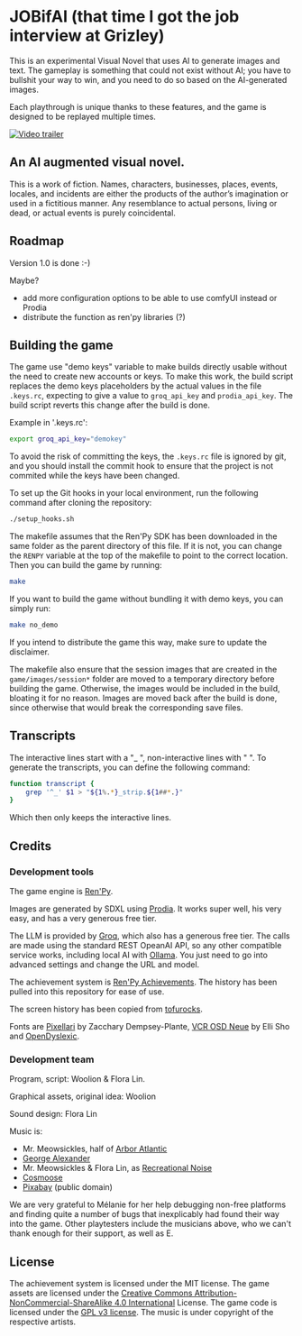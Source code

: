 # JOBifAI (that time I got the job interview at Grizley)

This is an experimental Visual Novel that uses AI to generate images and text.
The gameplay is something that could not exist without AI; you have to bullshit your way to win, and you need to do so based on the AI-generated images.

Each playthrough is unique thanks to these features, and the game is designed to be replayed multiple times.

[![Video trailer](https://img.youtube.com/vi/j1NsyamimcQ/maxresdefault.jpg)](https://www.youtube.com/watch?v=j1NsyamimcQ)

## An AI augmented visual novel.

This is a work of fiction. 
Names, characters, businesses, places, events, locales, and incidents are either the products of the author’s imagination or used in a fictitious manner. Any resemblance to actual persons, living or dead, or actual events is purely coincidental.

## Roadmap

Version 1.0 is done :-)

Maybe?
- add more configuration options to be able to use comfyUI instead or Prodia
- distribute the function as ren'py libraries (?)

## Building the game

The game use "demo keys" variable to make builds directly usable without the need to create new accounts or keys.
To make this work, the build script replaces the demo keys placeholders by the actual values in the file `.keys.rc`, expecting to give a value to `groq_api_key` and `prodia_api_key`.
The build script reverts this change after the build is done.

Example in '.keys.rc':
```bash
export groq_api_key="demokey"
```

To avoid the risk of committing the keys, the `.keys.rc` file is ignored by git, and you should install the commit hook to ensure that the project is not commited while the keys have been changed.

To set up the Git hooks in your local environment, run the following command after cloning the repository:

```bash
./setup_hooks.sh
```

The makefile assumes that the Ren'Py SDK has been downloaded in the same folder as the parent directory of this file. If it is not, you can change the `RENPY` variable at the top of  the makefile to point to the correct location. Then you can build the game by running:

```bash
make
```

If you want to build the game without bundling it with demo keys, you can simply run:

```bash
make no_demo
```

If you intend to distribute the game this way, make sure to update the disclaimer.

The makefile also ensure that the session images that are created in the `game/images/session*` folder are moved to a temporary directory before building the game.
Otherwise, the images would be included in the build, bloating it for no reason.
Images are moved back after the build is done, since otherwise that would break the corresponding save files.

## Transcripts

The interactive lines start with a "_   ", non-interactive lines with "    ".
To generate the transcripts, you can define the following command:

```bash
function transcript {
    grep '^_' $1 > "${1%.*}_strip.${1##*.}"
}
```
Which then only keeps the interactive lines.

## Credits

### Development tools
The game engine is [Ren'Py](https://www.renpy.org/).

Images are generated by SDXL using [Prodia](https://prodia.com/). 
It works super well, his very easy, and has a very generous free tier.

The LLM is provided by [Groq](https://groq.com/), which also has a generous free tier.
The calls are made using the standard REST OpeanAI API, so any other compatible service works, including local AI with [Ollama](https://github.com/ollama/ollama). 
You just need to go into advanced settings and change the URL and model.

The achievement system is [Ren'Py Achievements](https://github.com/shawna-p/RenPy-Achievements/).
The history has been pulled into this repository for ease of use.

The screen history has been copied from [tofurocks](https://tofurocks.itch.io/renpy-history).

Fonts are [Pixellari](https://www.dafont.com/pixellari.font) by Zacchary Dempsey-Plante, [VCR OSD Neue](https://www.dafont.com/vcrosdneue.font) by Elli Sho and [OpenDyslexic](https://opendyslexic.org/).

### Development team

Program, script: Woolion & Flora Lin.

Graphical assets, original idea: Woolion

Sound design: Flora Lin

Music is:
- Mr. Meowsickles, half of [Arbor Atlantic](https://arboratlantic.bandcamp.com)
- [George Alexander](https://georgealexander.bandcamp.com/)
- Mr. Meowsickles & Flora Lin, as [Recreational Noise](https://recreationalnoise.bandcamp.com/)
- [Cosmoose](https://cosmoose.bandcamp.com/)
- [Pixabay](https://pixabay.com/) (public domain)

We are very grateful to Mélanie for her help debugging non-free platforms and finding quite a number of bugs that inexplicably had found their way into the game. 
Other playtesters include the musicians above, who we can't thank enough for their support, as well as E. 

## License

The achievement system is licensed under the MIT license.
The game assets are licensed under the [Creative Commons Attribution-NonCommercial-ShareAlike 4.0 International](https://creativecommons.org/licenses/by-nc/4.0/) License.
The game code is licensed under the [GPL v3 license](https://www.gnu.org/licenses/gpl-3.0.html).
The music is under copyright of the respective artists.
